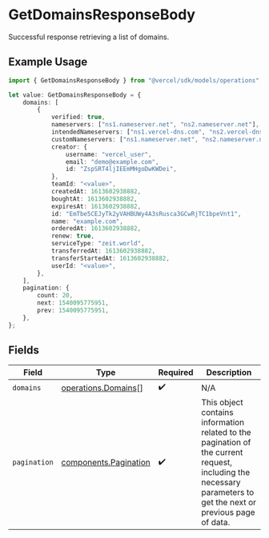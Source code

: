 # GetDomainsResponseBody

Successful response retrieving a list of domains.

## Example Usage

```typescript
import { GetDomainsResponseBody } from "@vercel/sdk/models/operations";

let value: GetDomainsResponseBody = {
    domains: [
        {
            verified: true,
            nameservers: ["ns1.nameserver.net", "ns2.nameserver.net"],
            intendedNameservers: ["ns1.vercel-dns.com", "ns2.vercel-dns.com"],
            customNameservers: ["ns1.nameserver.net", "ns2.nameserver.net"],
            creator: {
                username: "vercel_user",
                email: "demo@example.com",
                id: "ZspSRT4ljIEEmMHgoDwKWDei",
            },
            teamId: "<value>",
            createdAt: 1613602938882,
            boughtAt: 1613602938882,
            expiresAt: 1613602938882,
            id: "EmTbe5CEJyTk2yVAHBUWy4A3sRusca3GCwRjTC1bpeVnt1",
            name: "example.com",
            orderedAt: 1613602938882,
            renew: true,
            serviceType: "zeit.world",
            transferredAt: 1613602938882,
            transferStartedAt: 1613602938882,
            userId: "<value>",
        },
    ],
    pagination: {
        count: 20,
        next: 1540095775951,
        prev: 1540095775951,
    },
};
```

## Fields

| Field                                                                                                                                                           | Type                                                                                                                                                            | Required                                                                                                                                                        | Description                                                                                                                                                     |
| --------------------------------------------------------------------------------------------------------------------------------------------------------------- | --------------------------------------------------------------------------------------------------------------------------------------------------------------- | --------------------------------------------------------------------------------------------------------------------------------------------------------------- | --------------------------------------------------------------------------------------------------------------------------------------------------------------- |
| `domains`                                                                                                                                                       | [operations.Domains](../../models/operations/domains.md)[]                                                                                                      | :heavy_check_mark:                                                                                                                                              | N/A                                                                                                                                                             |
| `pagination`                                                                                                                                                    | [components.Pagination](../../models/components/pagination.md)                                                                                                  | :heavy_check_mark:                                                                                                                                              | This object contains information related to the pagination of the current request, including the necessary parameters to get the next or previous page of data. |